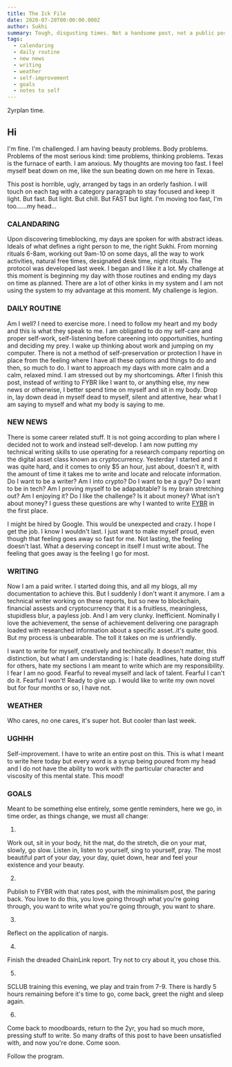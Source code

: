 ```yaml
---
title: The Ick File
date: 2020-07-20T00:00:00.000Z
author: Sukhi
summary: Tough, disgusting times. Not a handsome post, not a public post.
tags:
  - calendaring
  - daily routine
  - new news
  - writing
  - weather
  - self-improvement
  - goals
  - notes to self
---
```

2yrplan time. 

## Hi

I'm fine. I'm challenged. I am having beauty problems. Body problems. Problems of the most serious kind: time problems, thinking problems. Texas is the furnace of earth. I am anxious. My thoughts are moving too fast. I feel myself beat down on me, like the sun beating down on me here in Texas.

This post is horrible, ugly, arranged by tags in an orderly fashion. I will touch on each tag with a category paragraph to stay focused and keep it light. But fast. But light. But chill. But FAST but light. I'm moving too fast, I'm too......my head...

### CALANDARING

Upon discovering timeblocking, my days are spoken for with abstract ideas. Ideals of what defines a right person to me, the right Sukhi. From morning rituals 6-8am, working out 9am-10 on some days, all the way to work activities, natural free times, designated desk time, night rituals. The protocol was developed last week. I began and I like it a lot. My challenge at this moment is beginning my day with those routines and ending my days on time as planned. There are a lot of other kinks in my system and I am not using the system to my advantage at this moment. My challenge is legion.

### DAILY ROUTINE

Am I well? I need to exercise more. I need to follow my heart and my body and this is what they speak to me. I am obligated to do my self-care and proper self-work, self-listening before careening into opportunities, hunting and deciding my prey. I wake up thinking about work and jumping on my computer. There is not a method of self-preservation or protection I have in place from the feeling where I have all these options and things to do and then, so much to do. I want to approach my days with more calm and a calm, relaxed mind. I am stressed out by my shortcomings. After I finish this post, instead of writing to FYBR like I want to, or anything else, my new news or otherwise, I better spend time on myself and sit in my body. Drop in, lay down dead in myself dead to myself, silent and attentive, hear what I am saying to myself and what my body is saying to me.

### NEW NEWS

There is some career related stuff. It is not going according to plan where I decided not to work and instead self-develop. I am now putting my technical writing skills to use operating for a research company reporting on the digital asset class known as cryptocurrency. Yesterday I started and it was quite hard, and it comes to only $5 an hour, just about, doesn't it, with the amount of time it takes me to write and locate and relocate information. Do I want to be a writer? Am I into crypto? Do I want to be a guy? Do I want to be in tech? Am I proving myself to be adapabtable? Is my brain stretching out? Am I enjoying it? Do I like the challenge? Is it about money? What isn't about money? I guess these questions are why I wanted to write <a href="https://fybr.netlify.app/">FYBR</a> in the first place.

I might be hired by Google. This would be unexpected and crazy. I hope I get the job. I know I wouldn't last. I just want to make myself proud, even though that feeling goes away so fast for me. Not lasting, the feeling doesn't last. What a deserving concept in itself I must write about. The feeling that goes away is the feeling I go for most.

### WRITING

Now I am a paid writer. I started doing this, and all my blogs, all my documentation to achieve this. But I suddenly I don't want it anymore. I am a technical writer working on these reports, but so new to blockchain, financial assests and cryptocurrency that it is a fruitless, meaningless, stupidless blur, a payless job. And I am very clunky. Inefficient. Nominally I love the achievement, the sense of achievement delivering one paragraph loaded with researched information about a specific asset..it's quite good. But my process is unbearable. The toll it takes on me is unfriendly.

I want to write for myself, creatively and techincally. It doesn't matter, this distinction, but what I am understanding is: I hate deadlines, hate doing stuff for others, hate my sections I am meant to write which are my responsibility. I fear I am no good. Fearful to reveal myself and lack of talent. Fearful I can't do it. Fearful I won't! Ready to give up. I would like to write my own novel but for four months or so, I have not.

### WEATHER

Who cares, no one cares, it's super hot. But cooler than last week.

### UGHHH

Self-improvement. I have to write an entire post on this. This is what I meant to write here today but every word is a syrup being poured from my head and I do not have the ability to work with the particular character and viscosity of this mental state. This mood!

### GOALS

Meant to be something else entirely, some gentle reminders, here we go, in time order, as things change, we must all change:

1. 
Work out, sit in your body, hit the mat, do the stretch, die on your mat, slowly, go slow. 
Listen in, listen to yourself, sing to yourself, pray.
The most beautiful part of your day, your day, quiet down, hear and feel your existence and your beauty.

2. 
Publish to FYBR with that rates post, with the minimalism post, the paring back. You love to do this, you love going through what you're going through, you want to write what you're going through, you want to share.

3. 
Reflect on the application of nargis.

4. 
Finish the dreaded ChainLink report. Try not to cry about it, you chose this.

5. 
SCLUB training this evening, we play and train from 7-9. There is hardly 5 hours remaining before it's time to go, come back, greet the night and sleep again.

6. 
Come back to moodboards, return to the 2yr, you had so much more, pressing stuff to write. So many drafts of this post to have been unsatisfied with, and now you're done. Come soon.

Follow the program.

